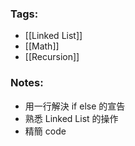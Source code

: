 ### Tags:
- [[Linked List]]
- [[Math]]
- [[Recursion]]
### Notes:
 - 用一行解決 if else 的宣告
 - 熟悉 Linked List 的操作
 - 精簡 code

